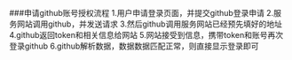 
###申请github账号授权流程
    1.用户申请登录页面，并提交github登录申请
    2.服务网站调用github，并发送请求
    3.然后github调用服务网站已经预先填好的地址
    4.github返回token和相关信息给网站
    5.网站接受到信息，携带token和账号再次登录github
    6.github解析数据，数据数据匹配正常，则直接显示登录即可

